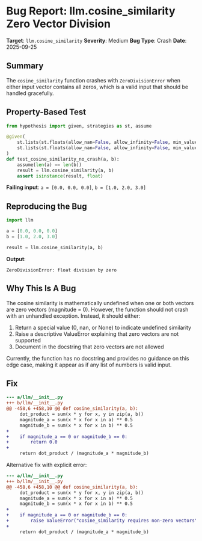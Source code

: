 # Bug Report: llm.cosine_similarity Zero Vector Division

**Target**: `llm.cosine_similarity`
**Severity**: Medium
**Bug Type**: Crash
**Date**: 2025-09-25

## Summary

The `cosine_similarity` function crashes with `ZeroDivisionError` when either input vector contains all zeros, which is a valid input that should be handled gracefully.

## Property-Based Test

```python
from hypothesis import given, strategies as st, assume

@given(
    st.lists(st.floats(allow_nan=False, allow_infinity=False, min_value=-1e6, max_value=1e6), min_size=1),
    st.lists(st.floats(allow_nan=False, allow_infinity=False, min_value=-1e6, max_value=1e6), min_size=1)
)
def test_cosine_similarity_no_crash(a, b):
    assume(len(a) == len(b))
    result = llm.cosine_similarity(a, b)
    assert isinstance(result, float)
```

**Failing input**: `a = [0.0, 0.0, 0.0]`, `b = [1.0, 2.0, 3.0]`

## Reproducing the Bug

```python
import llm

a = [0.0, 0.0, 0.0]
b = [1.0, 2.0, 3.0]

result = llm.cosine_similarity(a, b)
```

**Output**:
```
ZeroDivisionError: float division by zero
```

## Why This Is A Bug

The cosine similarity is mathematically undefined when one or both vectors are zero vectors (magnitude = 0). However, the function should not crash with an unhandled exception. Instead, it should either:

1. Return a special value (0, nan, or None) to indicate undefined similarity
2. Raise a descriptive ValueError explaining that zero vectors are not supported
3. Document in the docstring that zero vectors are not allowed

Currently, the function has no docstring and provides no guidance on this edge case, making it appear as if any list of numbers is valid input.

## Fix

```diff
--- a/llm/__init__.py
+++ b/llm/__init__.py
@@ -458,6 +458,10 @@ def cosine_similarity(a, b):
     dot_product = sum(x * y for x, y in zip(a, b))
     magnitude_a = sum(x * x for x in a) ** 0.5
     magnitude_b = sum(x * x for x in b) ** 0.5
+
+    if magnitude_a == 0 or magnitude_b == 0:
+        return 0.0
+
     return dot_product / (magnitude_a * magnitude_b)
```

Alternative fix with explicit error:
```diff
--- a/llm/__init__.py
+++ b/llm/__init__.py
@@ -458,6 +458,10 @@ def cosine_similarity(a, b):
     dot_product = sum(x * y for x, y in zip(a, b))
     magnitude_a = sum(x * x for x in a) ** 0.5
     magnitude_b = sum(x * x for x in b) ** 0.5
+
+    if magnitude_a == 0 or magnitude_b == 0:
+        raise ValueError("cosine_similarity requires non-zero vectors")
+
     return dot_product / (magnitude_a * magnitude_b)
```